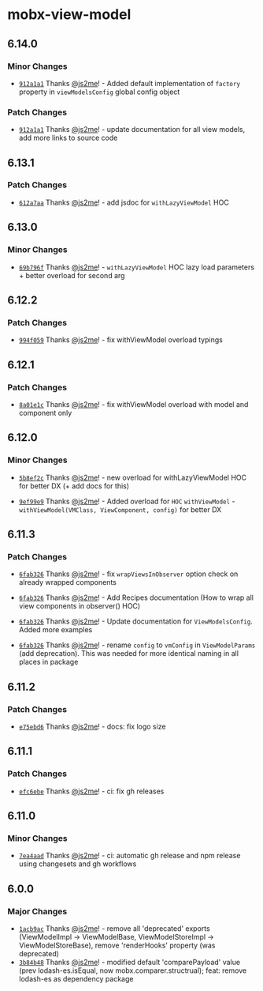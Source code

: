 # mobx-view-model

## 6.14.0

### Minor Changes

- [`912a1a1`](https://github.com/js2me/mobx-view-model/commit/912a1a1bbdd67de5af5ade27d43dc0ff93aa3823) Thanks [@js2me](https://github.com/js2me)! - Added default implementation of `factory` property in `viewModelsConfig` global config object

### Patch Changes

- [`912a1a1`](https://github.com/js2me/mobx-view-model/commit/912a1a1bbdd67de5af5ade27d43dc0ff93aa3823) Thanks [@js2me](https://github.com/js2me)! - update documentation for all view models, add more links to source code

## 6.13.1

### Patch Changes

- [`612a7aa`](https://github.com/js2me/mobx-view-model/commit/612a7aafca29a83e80546ceedc67824af7de4b9e) Thanks [@js2me](https://github.com/js2me)! - add jsdoc for `withLazyViewModel` HOC

## 6.13.0

### Minor Changes

- [`69b796f`](https://github.com/js2me/mobx-view-model/commit/69b796f091ca63c11b2653d0421109e52f0ce699) Thanks [@js2me](https://github.com/js2me)! - `withLazyViewModel` HOC lazy load parameters + better overload for second arg

## 6.12.2

### Patch Changes

- [`994f059`](https://github.com/js2me/mobx-view-model/commit/994f059ced2d7f660fe925b86fe26a29f0a903c0) Thanks [@js2me](https://github.com/js2me)! - fix withViewModel overload typings

## 6.12.1

### Patch Changes

- [`8a01e1c`](https://github.com/js2me/mobx-view-model/commit/8a01e1c0164d730d927de1110b502f5a852bd1c2) Thanks [@js2me](https://github.com/js2me)! - fix withViewModel overload with model and component only

## 6.12.0

### Minor Changes

- [`5b8ef2c`](https://github.com/js2me/mobx-view-model/commit/5b8ef2caa6f3064ea5f8a46472bfc3c7e040f604) Thanks [@js2me](https://github.com/js2me)! - new overload for withLazyViewModel HOC for better DX (+ add docs for this)

- [`9ef99e9`](https://github.com/js2me/mobx-view-model/commit/9ef99e9fc6e644c3b80bfcfcad16ab97ff20163e) Thanks [@js2me](https://github.com/js2me)! - Added overload for `HOC` `withViewModel` - `withViewModel(VMClass, ViewComponent, config)` for better DX

## 6.11.3

### Patch Changes

- [`6fab326`](https://github.com/js2me/mobx-view-model/commit/6fab326bfa6266823d903780e9c87101ae829f36) Thanks [@js2me](https://github.com/js2me)! - fix `wrapViewsInObserver` option check on already wrapped components

- [`6fab326`](https://github.com/js2me/mobx-view-model/commit/6fab326bfa6266823d903780e9c87101ae829f36) Thanks [@js2me](https://github.com/js2me)! - Add Recipes documentation (How to wrap all view components in observer() HOC)

- [`6fab326`](https://github.com/js2me/mobx-view-model/commit/6fab326bfa6266823d903780e9c87101ae829f36) Thanks [@js2me](https://github.com/js2me)! - Update documentation for `ViewModelsConfig`. Added more examples

- [`6fab326`](https://github.com/js2me/mobx-view-model/commit/6fab326bfa6266823d903780e9c87101ae829f36) Thanks [@js2me](https://github.com/js2me)! - rename `config` to `vmConfig` in `ViewModelParams` (add deprecation). This was needed for more identical naming in all places in package

## 6.11.2

### Patch Changes

- [`e75ebd6`](https://github.com/js2me/mobx-view-model/commit/e75ebd6103c849ce3b7e10e2622396dd0ad1f41a) Thanks [@js2me](https://github.com/js2me)! - docs: fix logo size

## 6.11.1

### Patch Changes

- [`efc6ebe`](https://github.com/js2me/mobx-view-model/commit/efc6ebe6cdaef0107291ed5b4dbdc03410e22286) Thanks [@js2me](https://github.com/js2me)! - ci: fix gh releases

## 6.11.0

### Minor Changes

- [`7ea4aad`](https://github.com/js2me/mobx-view-model/commit/7ea4aad8b8380a4bcad53b666fa7a334cef338e7) Thanks [@js2me](https://github.com/js2me)! - ci: automatic gh release and npm release using changesets and gh workflows

## 6.0.0

### Major Changes

- [`1acb9ac`](https://github.com/js2me/mobx-view-model/commit/1acb9ac1526a3c2289e9b2a6282e24248027d2af) Thanks [@js2me](https://github.com/js2me)! - remove all 'deprecated' exports (ViewModelImpl -> ViewModelBase, ViewModelStoreImpl -> ViewModelStoreBase), remove 'renderHooks' property (was deprecated)
- [`3b84b48`](https://github.com/js2me/mobx-view-model/commit/3b84b4874def721593360360b8f7f733c018baa6) Thanks [@js2me](https://github.com/js2me)! - modified default 'comparePayload' value (prev lodash-es.isEqual, now mobx.comparer.structrual); feat: remove lodash-es as dependency package
